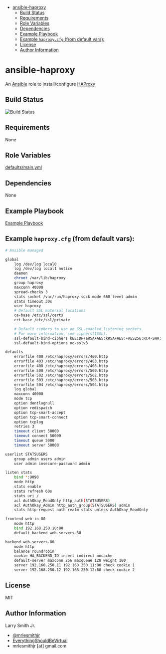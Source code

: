 <!-- START doctoc generated TOC please keep comment here to allow auto update -->
<!-- DON'T EDIT THIS SECTION, INSTEAD RE-RUN doctoc TO UPDATE -->
<!-- DON'T EDIT THIS SECTION, INSTEAD RE-RUN doctoc TO UPDATE -->

- [ansible-haproxy](#ansible-haproxy)
  - [Build Status](#build-status)
  - [Requirements](#requirements)
  - [Role Variables](#role-variables)
  - [Dependencies](#dependencies)
  - [Example Playbook](#example-playbook)
  - [Example `haproxy.cfg` (from default vars):](#example-haproxycfg-from-default-vars)
  - [License](#license)
  - [Author Information](#author-information)

<!-- END doctoc generated TOC please keep comment here to allow auto update -->

# ansible-haproxy

An [Ansible](https://www.ansible.com) role to install/configure [HAProxy](http://www.haproxy.org/)

## Build Status

[![Build Status](https://travis-ci.org/mrlesmithjr/ansible-haproxy.svg?branch=master)](https://travis-ci.org/mrlesmithjr/ansible-haproxy)

## Requirements

None

## Role Variables

[defaults/main.yml](defaults/main.yml)

## Dependencies

None

## Example Playbook

[Example Playbook](./playbook.yml)

## Example `haproxy.cfg` (from default vars):

```bash
# Ansible managed

global
    log /dev/log local0
    log /dev/log local1 notice
    daemon
    chroot /var/lib/haproxy
    group haproxy
    maxconn 40000
    spread-checks 3
    stats socket /var/run/haproxy.sock mode 660 level admin
    stats timeout 30s
    user haproxy
    # Default SSL material locations
    ca-base /etc/ssl/certs
    crt-base /etc/ssl/private

    # Default ciphers to use on SSL-enabled listening sockets.
    # For more information, see ciphers(1SSL).
    ssl-default-bind-ciphers kEECDH+aRSA+AES:kRSA+AES:+AES256:RC4-SHA:!kEDH:!LOW:!EXP:!MD5:!aNULL:!eNULL
    ssl-default-bind-options no-sslv3

defaults
    errorfile 400 /etc/haproxy/errors/400.http
    errorfile 403 /etc/haproxy/errors/403.http
    errorfile 408 /etc/haproxy/errors/408.http
    errorfile 500 /etc/haproxy/errors/500.http
    errorfile 502 /etc/haproxy/errors/502.http
    errorfile 503 /etc/haproxy/errors/503.http
    errorfile 504 /etc/haproxy/errors/504.http
    log global
    maxconn 40000
    mode tcp
    option dontlognull
    option redispatch
    option tcp-smart-accept
    option tcp-smart-connect
    option tcplog
    retries 3
    timeout client 50000
    timeout connect 50000
    timeout queue 5000
    timeout server 50000

userlist STATSUSERS
    group admin users admin
    user admin insecure-password admin

listen stats
    bind *:9090
    mode http
    stats enable
    stats refresh 60s
    stats uri /
    acl AuthOkay_ReadOnly http_auth(STATSUSERS)
    acl AuthOkay_Admin http_auth_group(STATSUSERS) admin
    stats http-request auth realm stats unless AuthOkay_ReadOnly

frontend web-in-80
    mode http
    bind 192.168.250.10:80
    default_backend web-servers-80

backend web-servers-80
    mode http
    balance roundrobin
    cookie HA_BACKEND_ID insert indirect nocache
    default-server maxconn 256 maxqueue 128 weight 100
    server 192.168.250.11 192.168.250.11:80 check cookie 1
    server 192.168.250.12 192.168.250.12:80 check cookie 2
```

## License

MIT

## Author Information

Larry Smith Jr.

-   [@mrlesmithjr](https://www.twitter.com/mrlesmithjr)
-   [EverythingShouldBeVirtual](http://everythingshouldbevirtual.com)
-   mrlesmithjr [at] gmail.com
